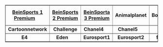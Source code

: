  <div id="sdiv">
    <table class="table table-dark table-bordered" border="1">
      <tbody>
        <tr>
          <td style=
          'text-align:center; vertical-align:middle; font-weight: bold'>
            <a href="https://donelfantastic.github.io/creativemedia/intl/beins1prem.m3u8" target="_blank">BeinSports 1 Premium</a><img id="qualitylogo0" width="20">
          </td>
          <td style=
          'text-align:center; vertical-align:middle; font-weight: bold'>
            <a href="https://donelfantastic.github.io/creativemedia/intl/beins1prem.m3u8" target="_blank">BeinSports 2 Premium</a><img id="qualitylogo1" width="20">
          </td>
          <td style=
          'text-align:center; vertical-align:middle; font-weight: bold'>
            <a href="https://donelfantastic.github.io/creativemedia/intl/beins3prem.m3u8" target="_blank">BeinSporta 3 Premium</a><img id="qualitylogo2" width="20">
          </td>
          <td style=
          'text-align:center; vertical-align:middle; font-weight: bold'>
            <a id="name3">Animalplanet</a><img id="qualitylogo3" width="20">
          </td>
          <td style=
          'text-align:center; vertical-align:middle; font-weight: bold'>
            <a id="name4">Boomerang</a><img id="qualitylogo4" width="20">
          </td>
          <td style=
          'text-align:center; vertical-align:middle; font-weight: bold'>
            <a id="name5">BT Sport 1</a><img id="qualitylogo5" width="20">
          </td>
          <td style=
          'text-align:center; vertical-align:middle; font-weight: bold'>
            <a id="name6">BT Sport 2</a><img id="qualitylogo6" width="20">
          </td>
          <td style=
          'text-align:center; vertical-align:middle; font-weight: bold'>
            <a id="name7">BT Sport 3</a><img id="qualitylogo7" width="20">
          </td>
          <td style=
          'text-align:center; vertical-align:middle; font-weight: bold'>
            <a id="name8">BT Sport 4</a><img id="qualitylogo8" width="20">
          </td>
          <td style=
          'text-align:center; vertical-align:middle; font-weight: bold'>
            <a id="name9">Cartoonito</a><img id="qualitylogo9" width="20">
          </td>
        </tr>
        <tr>
          <td style=
          'text-align:center; vertical-align:middle; font-weight: bold'>
            <a id="name10">Cartoonnetwork</a><img id="qualitylogo10" width=
            "20">
          </td>
          <td style=
          'text-align:center; vertical-align:middle; font-weight: bold'>
            <a id="name11">Challenge</a><img id="qualitylogo11" width=
            "20">
          </td>
          <td style=
          'text-align:center; vertical-align:middle; font-weight: bold'>
            <a id="name12">Chanel4</a><img id="qualitylogo12" width=
            "20">
          </td>
          <td style=
          'text-align:center; vertical-align:middle; font-weight: bold'>
            <a id="name13">Chanel5</a><img id="qualitylogo13" width=
            "20">
          </td>
          <td style=
          'text-align:center; vertical-align:middle; font-weight: bold'>
            <a id="name14">Citv</a><img id="qualitylogo14" width=
            "20">
          </td>
          <td style=
          'text-align:center; vertical-align:middle; font-weight: bold'>
            <a id="name15">ComedyCentral</a><img id="qualitylogo15" width=
            "20">
          </td>
          <td style=
          'text-align:center; vertical-align:middle; font-weight: bold'>
            <a id="name16">Crimeinv</a> <input type="hidden" id=
            "id16" value="crimeinv"><img id="qualitylogo16" width=
            "20">
          </td>
          <td style=
          'text-align:center; vertical-align:middle; font-weight: bold'>
            <a id="name17">Dave</a><img id="qualitylogo17" width=
            "20">
          </td>
          <td style=
          'text-align:center; vertical-align:middle; font-weight: bold'>
            <a id="name18">DiscoveyHD</a><img id="qualitylogo18" width=
            "20">
          </td>
          <td style=
          'text-align:center; vertical-align:middle; font-weight: bold'>
            <a id="name19">E!</a><img id="qualitylogo19" width=
            "20">
          </td>
        </tr>
        <tr>
          <td style=
          'text-align:center; vertical-align:middle; font-weight: bold'>
            <a id="name20">E4</a></div><img id="qualitylogo20" width=
            "20">
          </td>
          <td style=
          'text-align:center; vertical-align:middle; font-weight: bold'>
            <a id="name21">Eden</a><img id="qualitylogo21" width=
            "20">
          </td>
          <td style=
          'text-align:center; vertical-align:middle; font-weight: bold'>
            <a id="name22">Eurosport1</a><img id="qualitylogo22" width=
            "20">
          </td>
          <td style=
          'text-align:center; vertical-align:middle; font-weight: bold'>
            <a id="name23">Eurosport2</a> <input type="hidden" id=
            "id23" value="eurosport2"><img id="qualitylogo23" width=
            "20">
          </td>
          <td style=
          'text-align:center; vertical-align:middle; font-weight: bold'>
            <a id="name24">film4</a><img id="qualitylogo24" width=
            "20">
          </td>
          <td style=
          'text-align:center; vertical-align:middle; font-weight: bold'>
            <a id="name25">Gold</a><img id="qualitylogo25" width=
            "20">
          </td>
          <td style=
          'text-align:center; vertical-align:middle; font-weight: bold'>
            <a id="name26">Hgtv</a><img id="qualitylogo26" width=
            "20">
          </td>
          <td style=
          'text-align:center; vertical-align:middle; font-weight: bold'>
            <a id="name27">itv</a><img id="qualitylogo27" width=
            "20">
          </td>
          <td style=
          'text-align:center; vertical-align:middle; font-weight: bold'>
            <a id="name28">itv2</a><img id="qualitylogo28" width=
            "20">
          </td>
          <td style=
          'text-align:center; vertical-align:middle; font-weight: bold'>
            <a id="name29">itv3</a><img id="qualitylogo29" width=
            "20">
          </td>
        </tr>
        </td>
      </tbody>
    </table>
  </div>

